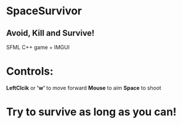 # SpaceSurvivor
## Avoid, Kill and Survive!

  SFML C++ game + IMGUI

# Controls:
**LeftClcik** or **'w'** to move forward
**Mouse** to aim
**Space** to shoot

# Try to survive as long as you can!
